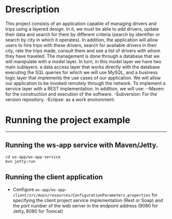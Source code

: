 # Drescription

This project consists of an application capable of managing drivers and trips using 
a layered design. In it, we must be able to add drivers, update their data and 
search for them by different criteria (search by identifier or search by city in 
which it operates). In addition, the application will allow users to hire trips 
with these drivers, search for available drivers in their city, rate the trips made, 
consult them and see a list of drivers with whom they have traveled. The management 
is done through a database that we will manipulate with a model layer. In turn, in 
this model layer we have two main sublayers: a data access layer that works directly 
with the database executing the SQL queries for which we will use MySQL, and a 
business logic layer that implements the use cases of our application. We will allow 
our application to be invoked remotely through the network. To implement a service 
layer with a REST implementation. In addition, we will use: ·-Maven: for the 
construction and execution of the software. -Subversion: For the version repository. 
-Eclipse: as a work environment.

# Running the project example
---------------------------------------------------------------------

## Running the ws-app service with Maven/Jetty.

	cd ws-app/ws-app-service
	mvn jetty:run

## Running the client application

- Configure `ws-app/ws-app-client/src/main/resources/ConfigurationParameters.properties`
  for specifying the client project service implementation (Rest or Soap) and 
  the port number of the web server in the endpoint address (9090 for Jetty, 8080
  for Tomcat)
